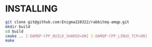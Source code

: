 INSTALLING
==========

```bash
git clone git@github.com:Enigma228322/rabbitmq-amqp.git
mkdir build
cd build
cmake .. [-DAMQP-CPP_BUILD_SHARED=ON] [-DAMQP-CPP_LINUX_TCP=ON]
make
```
